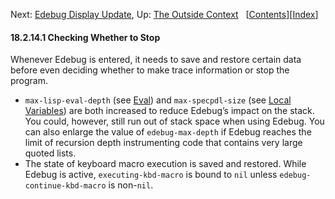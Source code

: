 

Next: [Edebug Display Update](Edebug-Display-Update.html), Up: [The Outside Context](The-Outside-Context.html)   \[[Contents](index.html#SEC_Contents "Table of contents")]\[[Index](Index.html "Index")]

#### 18.2.14.1 Checking Whether to Stop

Whenever Edebug is entered, it needs to save and restore certain data before even deciding whether to make trace information or stop the program.

*   `max-lisp-eval-depth` (see [Eval](Eval.html)) and `max-specpdl-size` (see [Local Variables](Local-Variables.html)) are both increased to reduce Edebug’s impact on the stack. You could, however, still run out of stack space when using Edebug. You can also enlarge the value of `edebug-max-depth` if Edebug reaches the limit of recursion depth instrumenting code that contains very large quoted lists.
*   The state of keyboard macro execution is saved and restored. While Edebug is active, `executing-kbd-macro` is bound to `nil` unless `edebug-continue-kbd-macro` is non-`nil`.

